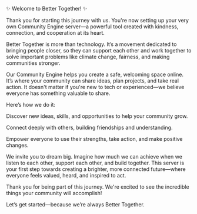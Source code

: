 ✨ Welcome to Better Together! ✨

Thank you for starting this journey with us. You're now setting up your very own Community Engine server—a powerful tool created with kindness, connection, and cooperation at its heart.

Better Together is more than technology. It’s a movement dedicated to bringing people closer, so they can support each other and work together to solve important problems like climate change, fairness, and making communities stronger.

Our Community Engine helps you create a safe, welcoming space online. It’s where your community can share ideas, plan projects, and take real action. It doesn't matter if you're new to tech or experienced—we believe everyone has something valuable to share.

Here’s how we do it:

Discover new ideas, skills, and opportunities to help your community grow.

Connect deeply with others, building friendships and understanding.

Empower everyone to use their strengths, take action, and make positive changes.

We invite you to dream big. Imagine how much we can achieve when we listen to each other, support each other, and build together. This server is your first step towards creating a brighter, more connected future—where everyone feels valued, heard, and inspired to act.

Thank you for being part of this journey. We're excited to see the incredible things your community will accomplish!

Let’s get started—because we’re always Better Together.

